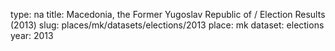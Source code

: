 type: na
title: Macedonia, the Former Yugoslav Republic of / Election Results (2013)
slug: places/mk/datasets/elections/2013
place: mk
dataset: elections
year: 2013
